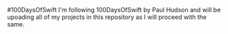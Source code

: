 #100DaysOfSwift
I'm following 100DaysOfSwift by Paul Hudson and will be upoading all of my projects in this repository as I will proceed with the same. 
